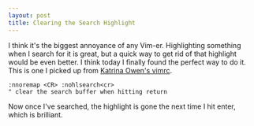 ```yaml
---
layout: post
title: Clearing the Search Highlight
---
```


I think it's the biggest annoyance of any Vim-er. Highlighting something when I search for it is great, but a quick way to get rid of that highlight would be even better. I think today I finally found the perfect way to do it. This is one I picked up from [Katrina Owen's vimrc](https://github.com/kytrinyx/dotfiles/blob/master/.vim/vimrc).

    :nnoremap <CR> :nohlsearch<cr>
    " clear the search buffer when hitting return

Now once I've searched, the highlight is gone the next time I hit enter, which is brilliant.
